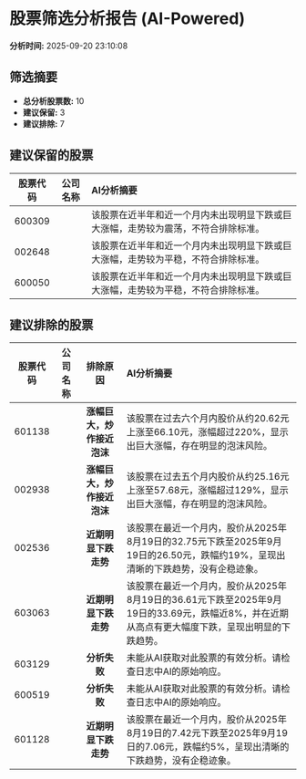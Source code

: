 # 股票筛选分析报告 (AI-Powered)

**分析时间:** 2025-09-20 23:10:08

## 筛选摘要

- **总分析股票数:** 10
- **建议保留:** 3
- **建议排除:** 7

## 建议保留的股票

| 股票代码 | 公司名称 | AI分析摘要 |
|:---:|:---:|:---|
| 600309 |  | 该股票在近半年和近一个月内未出现明显下跌或巨大涨幅，走势较为震荡，不符合排除标准。 |
| 002648 |  | 该股票在近半年和近一个月内未出现明显下跌或巨大涨幅，走势较为平稳，不符合排除标准。 |
| 600050 |  | 该股票在近半年和近一个月内未出现明显下跌或巨大涨幅，走势较为平稳，不符合排除标准。 |

## 建议排除的股票

| 股票代码 | 公司名称 | 排除原因 | AI分析摘要 |
|:---:|:---:|:---:|:---|
| 601138 |  | **涨幅巨大，炒作接近泡沫** | 该股票在过去六个月内股价从约20.62元上涨至66.10元，涨幅超过220%，显示出巨大涨幅，存在明显的泡沫风险。 |
| 002938 |  | **涨幅巨大，炒作接近泡沫** | 该股票在过去五个月内股价从约25.16元上涨至57.68元，涨幅超过129%，显示出巨大涨幅，存在明显的泡沫风险。 |
| 002536 |  | **近期明显下跌走势** | 该股票在最近一个月内，股价从2025年8月19日的32.75元下跌至2025年9月19日的26.50元，跌幅约19%，呈现出清晰的下跌趋势，没有企稳迹象。 |
| 603063 |  | **近期明显下跌走势** | 该股票在最近一个月内，股价从2025年8月19日的36.61元下跌至2025年9月19日的33.69元，跌幅近8%，并在近期从高点有更大幅度下跌，呈现出明显的下跌趋势。 |
| 603129 |  | **分析失败** | 未能从AI获取对此股票的有效分析。请检查日志中AI的原始响应。 |
| 600519 |  | **分析失败** | 未能从AI获取对此股票的有效分析。请检查日志中AI的原始响应。 |
| 601128 |  | **近期明显下跌走势** | 该股票在最近一个月内，股价从2025年8月19日的7.42元下跌至2025年9月19日的7.06元，跌幅约5%，呈现出清晰的下跌趋势，没有企稳迹象。 |
